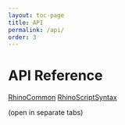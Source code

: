 ```yaml
---
layout: toc-page
title: API
permalink: /api/
order: 3
---
```

# API Reference  

<a href="http://mcneel.github.io/rhinocommon-api-docs/" target="_blank">RhinoCommon</a>
<a href="http://mcneel.github.io/rhinoscriptsyntax-api-docs/" target="_blank">RhinoScriptSyntax</a>  

(open in separate tabs)
